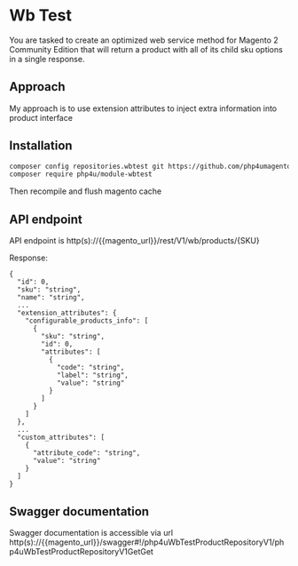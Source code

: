 # Wb Test

You are tasked to create an optimized web service method for Magento 2 Community Edition that will return a product with all of its child sku options in a single response. 

## Approach

My approach is to use extension attributes to inject extra information into product interface

## Installation

```bash
composer config repositories.wbtest git https://github.com/php4umagento/wbtest.git
composer require php4u/module-wbtest
```

Then recompile and flush magento cache

## API endpoint 

API endpoint is http(s)://{{magento_url}}/rest/V1/wb/products/{SKU}

Response:
```
{
  "id": 0,
  "sku": "string",
  "name": "string",
  ...
  "extension_attributes": {
    "configurable_products_info": [
      {
        "sku": "string",
        "id": 0,
        "attributes": [
          {
            "code": "string",
            "label": "string",
            "value": "string"
          }
        ]
      }
    ]
  },
  ...
  "custom_attributes": [
    {
      "attribute_code": "string",
      "value": "string"
    }
  ]
}
```

## Swagger documentation

Swagger documentation is accessible via url http(s)://{{magento_url}}/swagger#!/php4uWbTestProductRepositoryV1/php4uWbTestProductRepositoryV1GetGet